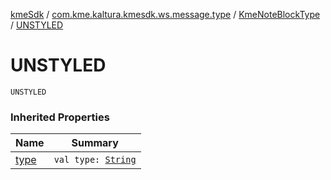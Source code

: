 [kmeSdk](../../index.md) / [com.kme.kaltura.kmesdk.ws.message.type](../index.md) / [KmeNoteBlockType](index.md) / [UNSTYLED](./-u-n-s-t-y-l-e-d.md)

# UNSTYLED

`UNSTYLED`

### Inherited Properties

| Name | Summary |
|---|---|
| [type](type.md) | `val type: `[`String`](https://kotlinlang.org/api/latest/jvm/stdlib/kotlin/-string/index.html) |
